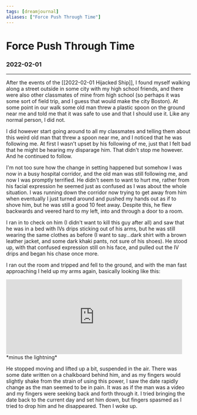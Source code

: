 ```yaml
---
tags: [dreamjournal]
aliases: ["Force Push Through Time"]
---
```


# Force Push Through Time
### 2022-02-01
---

After the events of the [[2022-02-01 Hijacked Ship]], I found myself walking along a street outside in some city with my high school friends, and there were also other classmates of mine from high school (so perhaps it was some sort of field trip, and I guess that would make the city Boston). At some point in our walk some old man threw a plastic spoon on the ground near me and told me that it was safe to use and that I should use it. Like any normal person, I did not.

I did however start going around to all my classmates and telling them about this weird old man that threw a spoon near me, and I noticed that he was following me. At first I wasn't upset by his following of me, just that I felt bad that he might be hearing my disparage him. That didn't stop me however. And he continued to follow.

I'm not too sure how the change in setting happened but somehow I was now in a busy hospital corridor, and the old man was still following me, and now I was promptly terrified. He didn't seem to want to hurt me, rather from his facial expression he seemed just as confused as I was about the whole situation. I was running down the corridor now trying to get away from him when eventually I just turned around and pushed my hands out as if to shove him, but he was still a good 10 feet away. Despite this, he flew backwards and veered hard to my left, into and through a door to a room. 

I ran in to check on him (I didn't want to kill this guy after all) and saw that he was in a bed with IVs drips sticking out of his arms, but he was still wearing the same clothes as before (I want to say...dark shirt with a brown leather jacket, and some dark khaki pants, not sure of his shoes). He stood up, with that confused expression still on his face, and pulled out the IV drips and began his chase once more. 

I ran out the room and tripped and fell to the ground, and with the man fast approaching I held up my arms again, basically looking like this:
<iframe src="https://giphy.com/embed/hokMyu1PAKfJK" width="480" height="204" frameBorder="0" class="giphy-embed" allowFullScreen></iframe>
*minus the lightning*

He stopped moving and lifted up a bit, suspended in the air. There was some date written on a chalkboard behind him, and as my fingers would slightly shake from the strain of using this power, I saw the date rapidly change as the man seemed to be in pain. It was as if the man was a video and my fingers were seeking back and forth through it. I tried bringing the date back to the current day and set him down, but fingers spasmed as I tried to drop him and he disappeared. Then I woke up.